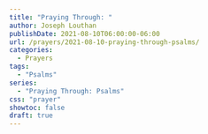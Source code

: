 ```yaml
---
title: "Praying Through: "
author: Joseph Louthan
publishDate: 2021-08-10T06:00:00-06:00
url: /prayers/2021-08-10-praying-through-psalms/
categories:
  - Prayers
tags:
  - "Psalms"
series:
  - "Praying Through: Psalms"
css: "prayer"
showtoc: false
draft: true
---
```

<div style="font-variant: small-caps;">

</div>

```text

```

